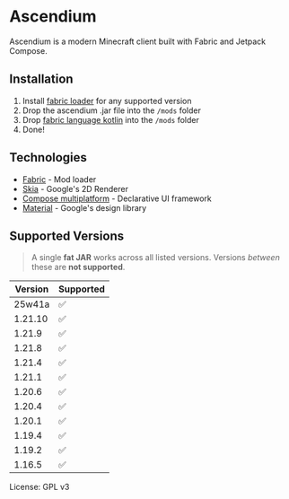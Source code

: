 # Ascendium

Ascendium is a modern Minecraft client built with Fabric and Jetpack Compose.

## Installation

1. Install [fabric loader](https://fabricmc.net/) for any supported version
2. Drop the ascendium .jar file into the `/mods` folder
3. Drop [fabric language kotlin](https://modrinth.com/mod/fabric-language-kotlin) into the `/mods` folder
4. Done!

## Technologies

- [Fabric](https://fabricmc.net/) - Mod loader
- [Skia](https://skia.org/) - Google's 2D Renderer
- [Compose multiplatform](https://github.com/JetBrains/compose-multiplatform/) - Declarative UI framework
- [Material](https://m3.material.io/) - Google's design library

## Supported Versions

> A single **fat JAR** works across all listed versions. Versions *between* these are **not supported**.

| Version | Supported |
|---------|-----------|
| 25w41a  | ✅         |
| 1.21.10 | ✅         |
| 1.21.9  | ✅         |
| 1.21.8  | ✅         |
| 1.21.4  | ✅         |
| 1.21.1  | ✅         |
| 1.20.6  | ✅         |
| 1.20.4  | ✅         |
| 1.20.1  | ✅         |
| 1.19.4  | ✅         |
| 1.19.2  | ✅         |
| 1.16.5  | ✅         |

License: GPL v3
